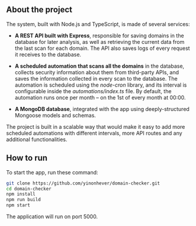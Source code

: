 ## About the project

The system, built with Node.js and TypeScript, is made of several services:

- **A REST API built with Express**, responsible for saving domains in the database for later analysis, as well as retrieving the current data from the last scan for each domain. The API also saves logs of every request it receives to the database.

- **A scheduled automation that scans all the domains** in the database, collects security information about them from third-party APIs, and saves the information collected in every scan to the database. The automation is scheduled using the _node-cron_ library, and its interval is configurable inside the _automations/index.ts_ file. By default, the automation runs once per month – on the 1st of every month at 00:00.

- **A MongoDB database**, integrated with the app using deeply-structured Mongoose models and schemas.

The project is built in a scalable way that would make it easy to add more scheduled automations with different intervals, more API routes and any additional functionalities.

## How to run

To start the app, run these command:

```bash
git clone https://github.com/yinonhever/domain-checker.git
cd domain-checker
npm install
npm run build
npm start
```

The application will run on port 5000.
